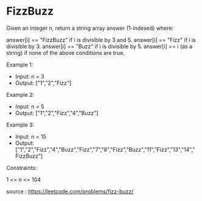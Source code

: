 # FizzBuzz

Given an integer n, return a string array answer (1-indexed) where:

answer[i] == "FizzBuzz" if i is divisible by 3 and 5.
answer[i] == "Fizz" if i is divisible by 3.
answer[i] == "Buzz" if i is divisible by 5.
answer[i] == i (as a string) if none of the above conditions are true.

Example 1:

- Input: n = 3
- Output: ["1","2","Fizz"]

Example 2:

- Input: n = 5
- Output: ["1","2","Fizz","4","Buzz"]

Example 3:

- Input: n = 15
- Output: ["1","2","Fizz","4","Buzz","Fizz","7","8","Fizz","Buzz","11","Fizz","13","14","FizzBuzz"]

Constraints:

1 <= n <= 104

source : https://leetcode.com/problems/fizz-buzz/
